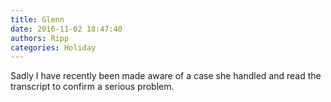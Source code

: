 ```yaml
---
title: Glenn
date: 2016-11-02 18:47:40
authors: Ripp
categories: Holiday
---
```


 Sadly I have recently been made aware of a case she handled and read the transcript to confirm a serious problem. 